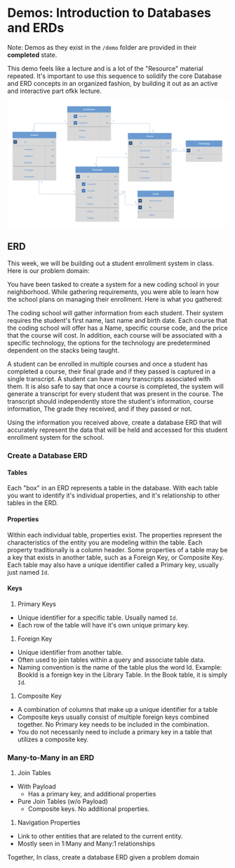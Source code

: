 # Demos: Introduction to Databases and ERDs

Note: Demos as they exist in the `/demo` folder are provided in their **completed** state.

This demo feels like a lecture and is a lot of the "Resource" material repeated. It's important to use this sequence to solidify the core Database and ERD concepts in an organized fashion, by building it out as an active and interactive part ofkk lecture.

![ERD Demo Image](../demo/erd.png)

## ERD

This week, we will be building out a student enrollment system
in class. Here is our problem domain:

You have been tasked to create a system for a new coding school
in your neighborhood. While gathering requirements,
you were able to learn how the school plans on managing their
enrollment. Here is what you gathered:

The coding school will gather information from each student.
Their system requires the student's first name, last name and
birth date.
Each course that the coding school will offer has a Name,
specific course code, and the price that the course will cost.
In addition, each course will be associated with a specific technology,
the options for the technology are predetermined dependent on the
stacks being taught.

A student can be enrolled in multiple courses and once a student
has completed a course, their final grade and if they passed
is captured in a single transcript. A student can have many transcripts
associated with them. It is also safe to say
that once a course is completed, the system will generate a
transcript for every student that was present in the course.
The transcript should independently store the student's information,
course information, The grade they received, and if they passed or not.


Using the information you received above, create a database
ERD that will accurately represent the data that will be
held and accessed for this student enrollment system for the
school.

### Create a Database ERD

#### Tables
Each "box" in an ERD represents a table in the database. With each table you want to identify it's individual properties, and it's relationship to other tables in the ERD.

#### Properties
Within each individual table, properties exist. The properties represent the characteristics of the entity you are modeling within the table. Each property traditionally is a column header. Some properties of a table may be a key that exists in another table, such as a Foreign Key, or Composite Key. Each table may also have a unique identifier called a Primary key, usually just named `Id`.

#### Keys
1. Primary Keys
  - Unique identifier for a specific table. Usually named `Id`.
  - Each row of the table will have it's own unique primary key.
1. Foreign Key
  - Unique identifier from another table.
  - Often used to join tables within a query and associate table data.
  - Naming convention is the name of the table plus the word Id. Example: BookId is a foreign key in the Library Table. In the Book table, it is simply `Id`.
1. Composite Key
  - A combination of columns that make up a unique identifier for a table
  - Composite keys usually consist of multiple foreign keys combined together. No Primary key needs to be included in the combination.
  - You do not necessarily need to include a primary key in a table that utilizes a composite key.


### Many-to-Many in an ERD

1. Join Tables
  - With Payload
    - Has a primary key, and additional properties
  - Pure Join Tables (w/o Payload)
    - Composite keys. No additional properties.

1. Navigation Properties
  - Link to other entities that are related to the current
    entity.
  - Mostly seen in 1:Many and Many:1 relationships

Together, In class, create a database ERD given a problem
domain



